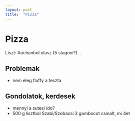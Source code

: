 ```yaml
---
layout: post
title:  "Pizza"
---
```


# Pizza

Liszt: Auchanbol olasz (5 stagoni?) ...

## Problemak

- nem eleg fluffy a teszta

## Gondolatok, kerdesek

- mennyi a sutesi ido?
- 500 g lisztbol Szabi/Szobacsi 3 gombocot csinalt, mi 4et